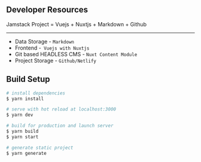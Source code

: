 ## Developer Resources

Jamstack Project = Vuejs + Nuxtjs + Markdown + Github

---

- Data Storage - `Markdown`
- Frontend -` Vuejs with Nuxtjs`
- Git based HEADLESS CMS - `Nuxt Content Module`
- Project Storage - `Github/Netlify`

## Build Setup

```bash
# install dependencies
$ yarn install

# serve with hot reload at localhost:3000
$ yarn dev

# build for production and launch server
$ yarn build
$ yarn start

# generate static project
$ yarn generate
```
